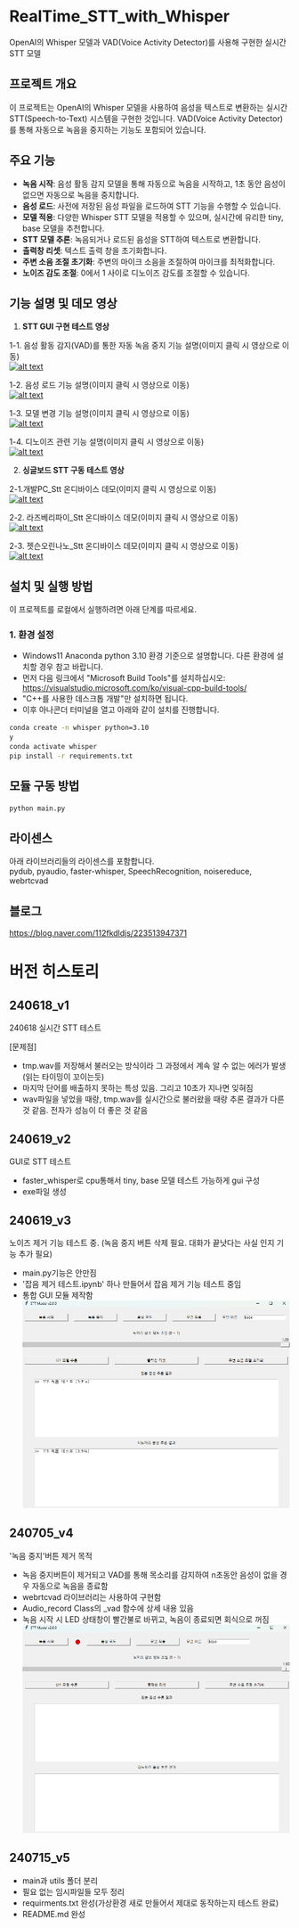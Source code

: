 # RealTime_STT_with_Whisper

OpenAI의 Whisper 모델과 VAD(Voice Activity Detector)를 사용해 구현한 실시간 STT 모델

## 프로젝트 개요
이 프로젝트는 OpenAI의 Whisper 모델을 사용하여 음성을 텍스트로 변환하는 실시간 STT(Speech-to-Text) 시스템을 구현한 것입니다. VAD(Voice Activity Detector)를 통해 자동으로 녹음을 중지하는 기능도 포함되어 있습니다.

## 주요 기능
- **녹음 시작**: 음성 활동 감지 모델을 통해 자동으로 녹음을 시작하고, 1초 동안 음성이 없으면 자동으로 녹음을 중지합니다.
- **음성 로드**: 사전에 저장된 음성 파일을 로드하여 STT 기능을 수행할 수 있습니다.
- **모델 적용**: 다양한 Whisper STT 모델을 적용할 수 있으며, 실시간에 유리한 tiny, base 모델을 추천합니다.
- **STT 모델 추론**: 녹음되거나 로드된 음성을 STT하여 텍스트로 변환합니다.
- **출력창 리셋**: 텍스트 출력 창을 초기화합니다.
- **주변 소음 조절 초기화**: 주변의 마이크 소음을 조절하여 마이크를 최적화합니다.
- **노이즈 감도 조절**: 0에서 1 사이로 디노이즈 감도를 조절할 수 있습니다.

## 기능 설명 및 데모 영상
1. **STT GUI 구현 테스트 영상**
  
1-1. 음성 활동 감지(VAD)를 통한 자동 녹음 중지 기능 설명(이미지 클릭 시 영상으로 이동)  
[![alt text](https://img.youtube.com/vi/WDDFrGd1XBg/0.jpg)](https://www.youtube.com/watch?v=WDDFrGd1XBg)  
  
1-2. 음성 로드 기능 설명(이미지 클릭 시 영상으로 이동)  
[![alt text](https://img.youtube.com/vi/0IZx-0-FGZI/0.jpg)](https://www.youtube.com/watch?v=0IZx-0-FGZI)  
  
1-3. 모델 변경 기능 설명(이미지 클릭 시 영상으로 이동)  
[![alt text](https://img.youtube.com/vi/sQlIkdLi9Bs/0.jpg)](https://www.youtube.com/watch?v=sQlIkdLi9Bs)  
  
1-4. 디노이즈 관련 기능 설명(이미지 클릭 시 영상으로 이동)  
[![alt text](https://img.youtube.com/vi/N6eltE5N9MM/0.jpg)](https://www.youtube.com/watch?v=N6eltE5N9MM)  
  



2. **싱글보드 STT 구동 테스트 영상**
  
2-1.개발PC_Stt 온디바이스 데모(이미지 클릭 시 영상으로 이동)  
[![alt text](https://img.youtube.com/vi/Kit1lvTWxxg/0.jpg)](https://www.youtube.com/watch?v=Kit1lvTWxxg)  
  
2-2. 라즈베리파이_Stt 온디바이스 데모(이미지 클릭 시 영상으로 이동)  
[![alt text](https://img.youtube.com/vi/UtyPmrirj_0/0.jpg)](https://www.youtube.com/watch?v=UtyPmrirj_0)  
  
2-3. 젯슨오린나노_Stt 온디바이스 데모(이미지 클릭 시 영상으로 이동)  
[![alt text](https://img.youtube.com/vi/MfX-K7kKF_Y/0.jpg)](https://www.youtube.com/watch?v=MfX-K7kKF_Y)  

  
## 설치 및 실행 방법
이 프로젝트를 로컬에서 실행하려면 아래 단계를 따르세요.

### 1. 환경 설정
- Windows11 Anaconda python 3.10 환경 기준으로 설명합니다. 다른 환경에 설치할 경우 참고 바랍니다.
- 먼저 다음 링크에서 "Microsoft Build Tools"를 설치하십시오: https://visualstudio.microsoft.com/ko/visual-cpp-build-tools/
- "C++를 사용한 데스크톱 개발"만 설치하면 됩니다.
- 이후 아나콘더 터미널을 열고 아래와 같이 설치를 진행합니다.

```bash
conda create -n whisper python=3.10
y
conda activate whisper
pip install -r requirements.txt
```

## 모듈 구동 방법
```bash
python main.py
```

## 라이센스  
아래 라이브러리들의 라이센스를 포함합니다.  
pydub, pyaudio, faster-whisper, SpeechRecognition, noisereduce, webrtcvad  
  
## 블로그  
https://blog.naver.com/112fkdldjs/223513947371  
  
    
# 버전 히스토리
## 240618_v1
240618 실시간 STT 테스트

[문제점]
- tmp.wav를 저장해서 불러오는 방식이라 그 과정에서 계속 알 수 없는 에러가 발생(읽는 타이밍이 꼬이는듯)
- 마지막 단어를 배출하지 못하는 특성 있음. 그리고 10초가 지나면 잊혀짐
- wav파일을 넣었을 때랑, tmp.wav를 실시간으로 불러왔을 때랑 추론 결과가 다른 것 같음. 전자가 성능이 더 좋은 것 같음

## 240619_v2
GUI로 STT 테스트
- faster_whisper로 cpu통해서 tiny, base 모델 테스트 가능하게 gui 구성
- exe파일 생성

## 240619_v3 
노이즈 제거 기능 테스트 중. (녹음 중지 버튼 삭제 필요. 대화가 끝낫다는 사실 인지 기능 추가 필요)
- main.py기능은 안만짐
- '잡음 제거 테스트.ipynb' 하나 만들어서 잡음 제거 기능 테스트 중임
- 통합 GUI 모듈 제작함
![alt text](README_img/img1.png)

## 240705_v4
'녹음 중지'버튼 제거 목적
- 녹음 중지버튼이 제거되고 VAD를 통해 목소리를 감지하여 n초동안 음성이 없을 경우 자동으로 녹음을 종료함
- webrtcvad 라이브러리는 사용하여 구현함
- Audio_record Class의 _vad 함수에 상세 내용 있음
- 녹음 시작 시 LED 상태창이 빨간불로 바뀌고, 녹음이 종료되면 회식으로 꺼짐
![alt text](README_img/img2.png)

## 240715_v5
- main과 utils 폴더 분리
- 필요 없는 임시파일들 모두 정리
- requirments.txt 완성(가상환경 새로 만들어서 제대로 동작하는지 테스트 완료)
- README.md 완성